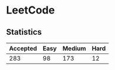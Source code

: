 # LeetCode

## Statistics

| Accepted | Easy | Medium | Hard |
| -------- | ---- | ------ | ---- |
| 283      | 98   | 173    | 12   |
